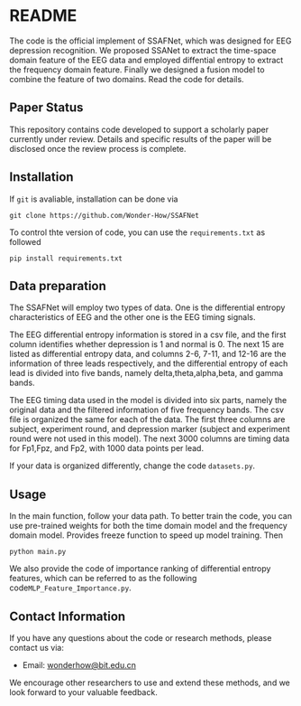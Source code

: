 # README

The code is the official implement of SSAFNet, which was designed for EEG depression recognition. We proposed SSANet to extract the time-space domain feature of the EEG data and employed diffential entropy to extract the frequency domain feature. Finally we designed a fusion model to combine the feature of two domains. Read the code for details.

## Paper Status
This repository contains code developed to support a scholarly paper currently under review. Details and specific results of the paper will be disclosed once the review process is complete.

## Installation
If `git` is avaliable, installation can be done via
```
git clone https://github.com/Wonder-How/SSAFNet
```

To control thte version of code, you can use the `requirements.txt` as followed

```
pip install requirements.txt
```

## Data preparation

The SSAFNet will employ two types of data. One is the differential entropy characteristics of EEG and the other one is the EEG timing signals. 

The EEG differential entropy information is stored in a csv file, and the first column identifies whether depression is 1 and normal is 0. The next 15 are listed as differential entropy data, and columns 2-6, 7-11, and 12-16 are the information of three leads respectively, and the differential entropy of each lead is divided into five bands, namely delta,theta,alpha,beta, and gamma bands.

The EEG timing data used in the model is divided into six parts, namely the original data and the filtered information of five frequency bands. The csv file is organized the same for each of the data. The first three columns are subject, experiment round, and depression marker (subject and experiment round were not used in this model). The next 3000 columns are timing data for Fp1,Fpz, and Fp2, with 1000 data points per lead.

If your data is organized differently, change the code `datasets.py`.

## Usage

In the main function, follow your data path. To better train the code, you can use pre-trained weights for both the time domain model and the frequency domain model. Provides freeze function to speed up model training. Then

```
python main.py
```

We also provide the code of importance ranking of differential entropy features, which can be referred to as the following code`MLP_Feature_Importance.py`.

## Contact Information

If you have any questions about the code or research methods, please contact us via:

- Email: [wonderhow@bit.edu.cn](mailto:wonderhow@bit.edu.cn)

We encourage other researchers to use and extend these methods, and we look forward to your valuable feedback.
